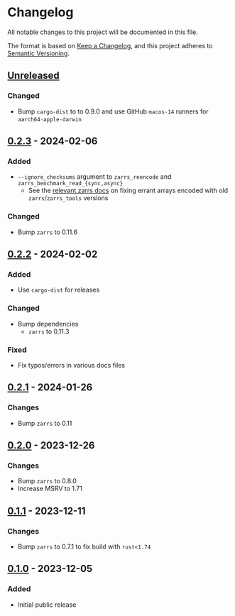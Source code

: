 # Changelog

All notable changes to this project will be documented in this file.

The format is based on [Keep a Changelog](https://keepachangelog.com/en/1.0.0/),
and this project adheres to [Semantic Versioning](https://semver.org/spec/v2.0.0.html).

## [Unreleased]

### Changed
 - Bump `cargo-dist` to to 0.9.0 and use GitHub `macos-14` runners for `aarch64-apple-darwin`

## [0.2.3] - 2024-02-06

### Added
 - `--ignore_checksums` argument to `zarrs_reencode` and `zarrs_benchmark_read_{sync,async}`
   - See the [relevant zarrs docs](https://docs.rs/zarrs/latest/zarrs/#correctness-issues-with-past-versions) on fixing errant arrays encoded with old `zarrs`/`zarrs_tools` versions 

### Changed
 - Bump `zarrs` to 0.11.6

## [0.2.2] - 2024-02-02

### Added
 - Use `cargo-dist` for releases

### Changed
 - Bump dependencies
   - `zarrs` to 0.11.3

### Fixed
 - Fix typos/errors in various docs files

## [0.2.1] - 2024-01-26

### Changes
- Bump `zarrs` to 0.11

## [0.2.0] - 2023-12-26

### Changes
 - Bump `zarrs` to 0.8.0
 - Increase MSRV to 1.71

## [0.1.1] - 2023-12-11

### Changes
 - Bump `zarrs` to 0.7.1 to fix build with `rust<1.74`

## [0.1.0] - 2023-12-05

### Added
 - Initial public release

[unreleased]: https://github.com/LDeakin/zarrs_tools/compare/v0.2.3...HEAD
[0.2.3]: https://github.com/LDeakin/zarrs_tools/releases/tag/v0.2.2
[0.2.2]: https://github.com/LDeakin/zarrs_tools/releases/tag/v0.2.2
[0.2.1]: https://github.com/LDeakin/zarrs_tools/releases/tag/v0.2.1
[0.2.0]: https://github.com/LDeakin/zarrs_tools/releases/tag/v0.2.0
[0.1.1]: https://github.com/LDeakin/zarrs_tools/releases/tag/v0.1.1
[0.1.0]: https://github.com/LDeakin/zarrs_tools/releases/tag/v0.1.0
